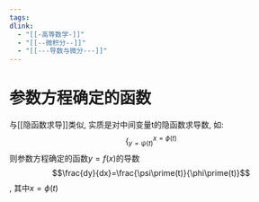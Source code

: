 ```yaml
---
tags: 
dlink:
  - "[[-高等数学-]]"
  - "[[--微积分--]]"
  - "[[---导数与微分---]]"
---
```

# 参数方程确定的函数
与[[隐函数求导]]类似, 实质是对中间变量t的隐函数求导数, 如: $$\Big\{^{x=\phi(t)}_{y=\psi(t)}$$则参数方程确定的函数$y=f(x)$的导数$$\frac{dy}{dx}=\frac{\psi\prime(t)}{\phi\prime(t)}$$, 其中$x=\phi(t)$ 

